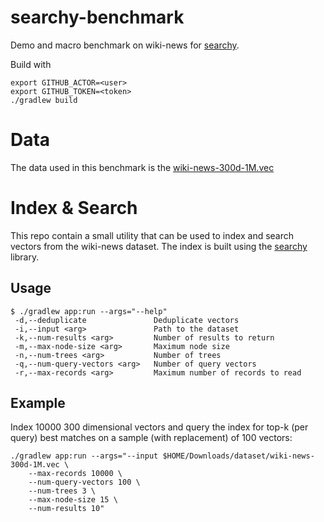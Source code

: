 # searchy-benchmark

Demo and macro benchmark on wiki-news for [searchy](https://github.com/gmodena/searchy).

Build with
```
export GITHUB_ACTOR=<user>
export GITHUB_TOKEN=<token>
./gradlew build
```

# Data

The data used in this benchmark is the [wiki-news-300d-1M.vec](https://fasttext.cc/docs/en/english-vectors.html)

# Index & Search
This repo contain a small utility that can be used to index and search vectors
from the wiki-news dataset. The index is built using the [searchy](https://github.com/gmodena/searchy)
library.

## Usage
```
$ ./gradlew app:run --args="--help"
 -d,--deduplicate               Deduplicate vectors
 -i,--input <arg>               Path to the dataset
 -k,--num-results <arg>         Number of results to return
 -m,--max-node-size <arg>       Maximum node size
 -n,--num-trees <arg>           Number of trees
 -q,--num-query-vectors <arg>   Number of query vectors
 -r,--max-records <arg>         Maximum number of records to read
```

## Example
Index 10000 300 dimensional vectors and query the index for
top-k (per query) best matches on a sample (with replacement) of 100 vectors:
```
./gradlew app:run --args="--input $HOME/Downloads/dataset/wiki-news-300d-1M.vec \
    --max-records 10000 \
    --num-query-vectors 100 \
    --num-trees 3 \
    --max-node-size 15 \
    --num-results 10"
```



